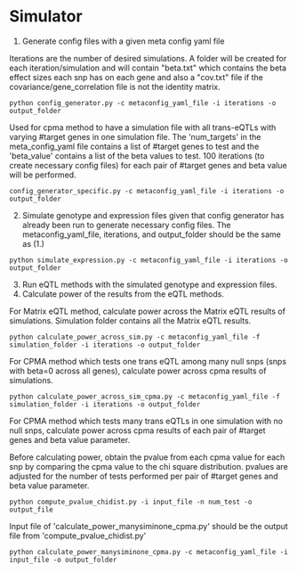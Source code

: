 # Simulator
1. Generate config files with a given meta config yaml file

Iterations are the number of desired simulations. A folder will be created for each iteration/simulation and will contain "beta.txt" which contains the beta effect sizes each snp has on each gene and also a "cov.txt" file if the covariance/gene_correlation file is not the identity matrix.
```
python config_generator.py -c metaconfig_yaml_file -i iterations -o output_folder
```

Used for cpma method to have a simulation file with all trans-eQTLs with varying #target genes in one simulation file. The 'num_targets' in the meta_config_yaml file contains a list of #target genes to test and the 'beta_value' contains a list of the beta values to test. 100 iterations (to create necessary config files) for each pair of #target genes and beta value will be performed. 
```
config_generator_specific.py -c metaconfig_yaml_file -i iterations -o output_folder
```
2. Simulate genotype and expression files given that config generator has already been run to generate necessary config files. The metaconfig_yaml_file, iterations, and output_folder should be the same as (1.)
```
python simulate_expression.py -c metaconfig_yaml_file -i iterations -o output_folder
```
3. Run eQTL methods with the simulated genotype and expression files.
4. Calculate power of the results from the eQTL methods.

For Matrix eQTL method, calculate power across the Matrix eQTL results of simulations. Simulation folder contains all the Matrix eQTL results.
```
python calculate_power_across_sim.py -c metaconfig_yaml_file -f simulation_folder -i iterations -o output_folder
```
For CPMA method which tests one trans eQTL among many null snps (snps with beta=0 across all genes), calculate power across cpma results of simulations.
```
python calculate_power_across_sim_cpma.py -c metaconfig_yaml_file -f simulation_folder -i iterations -o output_folder
```
For CPMA method which tests many trans eQTLs in one simulation with no null snps, calculate power across cpma results of each pair of #target genes and beta value parameter. 

Before calculating power, obtain the pvalue from each cpma value for each snp by comparing the cpma value to the chi square distribution. pvalues are adjusted for the number of tests performed per pair of #target genes and beta value parameter. 
```
python compute_pvalue_chidist.py -i input_file -n num_test -o output_file
```
Input file of 'calculate_power_manysiminone_cpma.py' should be the output file from 'compute_pvalue_chidist.py'
```
python calculate_power_manysiminone_cpma.py -c metaconfig_yaml_file -i input_file -o output_folder
```
